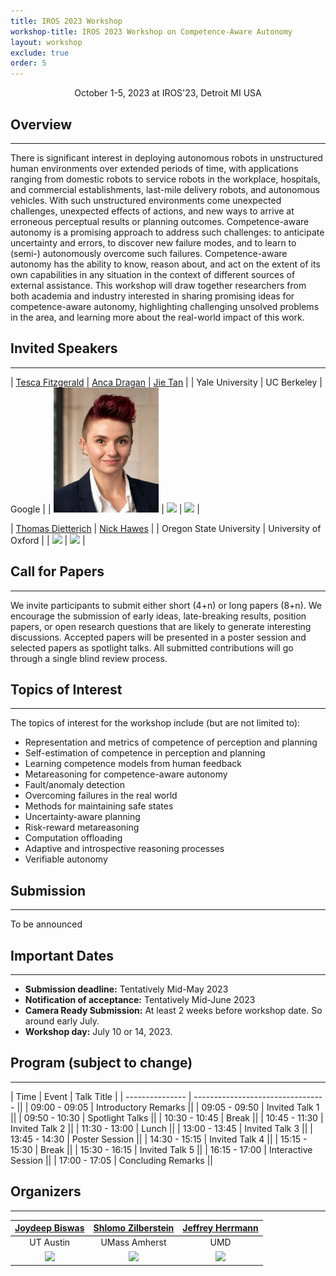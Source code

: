 ```yaml
---
title: IROS 2023 Workshop
workshop-title: IROS 2023 Workshop on Competence-Aware Autonomy
layout: workshop
exclude: true
order: 5
---
```


<center> October 1-5, 2023 at IROS'23, Detroit MI USA</center>

Overview
--------  
***

There is significant interest in deploying autonomous robots in unstructured human environments over extended periods of time, with applications ranging from domestic robots to service robots in the workplace, hospitals, and commercial establishments, last-mile delivery robots, and autonomous vehicles. With such unstructured environments come unexpected challenges, unexpected effects of actions, and new ways to arrive at erroneous perceptual results or planning outcomes. Competence-aware autonomy is a promising approach to address such challenges: to anticipate uncertainty and errors, to discover new failure modes, and to learn to (semi-) autonomously overcome such failures.  Competence-aware autonomy has the ability to know, reason about, and act on the extent of its own capabilities in any situation in the context of different sources of external assistance. This workshop will draw together researchers from both academia and industry interested in sharing promising ideas for competence-aware autonomy, highlighting challenging unsolved problems in the area, and learning more about the real-world impact of this work.


Invited Speakers
----------------
***

| [Tesca Fitzgerald](https://www.tescafitzgerald.com/) | [Anca Dragan](https://people.eecs.berkeley.edu/~anca/) | [Jie Tan](https://www.jie-tan.net/) |
| Yale University    | UC Berkeley    | Google | 
| <img src="assets/iros2023-caa-workshop/tesca.jpg" style="max-height:200px;"> | <img src="https://obj.umiacs.umd.edu/badue-accepted/rss/anca.png" style="max-height:200px;"> | <img src="https://www.jie-tan.net/img/MyPhoto.jpg" style="max-height:200px;">  | 

| [Thomas Dietterich](https://web.engr.oregonstate.edu/~tgd/) | [Nick Hawes](https://www.ccs.neu.edu/home/camato/) |
| Oregon State University        |  University of Oxford    | 
| <img src="https://engineering.oregonstate.edu/sites/engineering.oregonstate.edu/files/styles/profile_image/public/2022-11/profile-thomas-g-dietterich.jpg?itok=U3N5vcfd" style="max-height:200px;"> | <img src="https://eng.ox.ac.uk/media/1180/nick-hawes-provided.jpg?center=0.35796766743648961,0.47572815533980584&mode=crop&width=250&height=250&rnd=132441407640000000" style="max-height:200px;"> |



Call for Papers
---------------

***

We invite participants to submit either short (4+n) or long papers (8+n). We encourage the submission of early ideas, late-breaking results, position papers, or open research questions that are likely to generate interesting discussions. Accepted papers will be presented in a poster session and selected papers as spotlight talks. All submitted contributions will go through a single blind review process.

  

Topics of Interest
---------------
***

The topics of interest for the workshop include (but are not limited to):

* Representation and metrics of competence of perception and planning
* Self-estimation of competence in perception and planning
* Learning competence models from human feedback
* Metareasoning for competence-aware autonomy
* Fault/anomaly detection
* Overcoming failures in the real world
* Methods for maintaining safe states
* Uncertainty-aware planning 
* Risk-reward metareasoning
* Computation offloading
* Adaptive and introspective reasoning processes
* Verifiable autonomy 

  

Submission
---------------
***

To be announced


Important Dates
---------------
***

*   **Submission deadline:** Tentatively Mid-May 2023
*   **Notification of acceptance:** Tentatively Mid-June 2023
*   **Camera Ready Submission:** At least 2 weeks before workshop date. So around early July.
*   **Workshop day:** July 10 or 14, 2023.


Program (subject to change)
---------------
***

| Time            | Event                             | Talk Title |
| --------------- | --------------------------------- ||
| 09:00 - 09:05   | Introductory Remarks              ||
| 09:05 - 09:50   | Invited Talk 1                    ||
| 09:50 - 10:30   | Spotlight Talks                   ||
| 10:30 - 10:45   | Break                             ||
| 10:45 - 11:30   | Invited Talk 2                    ||
| 11:30 - 13:00   | Lunch                             ||
| 13:00 - 13:45   | Invited Talk 3                    ||
| 13:45 - 14:30   | Poster Session                    ||
| 14:30 - 15:15   | Invited Talk 4                    ||
| 15:15 - 15:30   | Break                             ||
| 15:30 - 16:15   | Invited Talk 5                    ||
| 16:15 - 17:00   | Interactive Session               ||
| 17:00 - 17:05   | Concluding Remarks                ||

  
Organizers
---------------
***

| [Joydeep Biswas](https://joydeepb.com/) | [Shlomo Zilberstein](https://www.cics.umass.edu/faculty/directory/zilberstein_shlomo) | [Jeffrey Herrmann](https://user.eng.umd.edu/~jwh2/jwh2.html)|
| :--------------------: | :--------------------: | :--------------------: | 
| UT Austin     | UMass Amherst     | UMD | 
| <img src="https://www.joydeepb.com/assets/joydeepb.jpg" style="max-height:200px;"> | <img src="https://www.cics.umass.edu/sites/default/files/styles/people_individual/public/headshots/2016_cics_shlomo_zilberstein_profile-200px.jpg?itok=Q9Q-0KPH"> | <img src="https://faculty.eng.umd.edu/sites/faculty.eng.umd.edu/files/profile_images/Jeffrey%20Herrmann.jpg" style="max-height:200px;"> |
